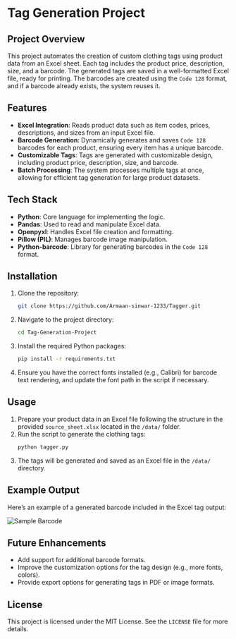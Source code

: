 # Tag Generation Project

## Project Overview

This project automates the creation of custom clothing tags using product data from an Excel sheet. Each tag includes the product price, description, size, and a barcode. The generated tags are saved in a well-formatted Excel file, ready for printing. The barcodes are created using the `Code 128` format, and if a barcode already exists, the system reuses it.

## Features
- **Excel Integration**: Reads product data such as item codes, prices, descriptions, and sizes from an input Excel file.
- **Barcode Generation**: Dynamically generates and saves `Code 128` barcodes for each product, ensuring every item has a unique barcode.
- **Customizable Tags**: Tags are generated with customizable design, including product price, description, size, and barcode.
- **Batch Processing**: The system processes multiple tags at once, allowing for efficient tag generation for large product datasets.

## Tech Stack
- **Python**: Core language for implementing the logic.
- **Pandas**: Used to read and manipulate Excel data.
- **Openpyxl**: Handles Excel file creation and formatting.
- **Pillow (PIL)**: Manages barcode image manipulation.
- **Python-barcode**: Library for generating barcodes in the `Code 128` format.

## Installation

1. Clone the repository:
    ```bash
    git clone https://github.com/Armaan-sinwar-1233/Tagger.git
    ```

2. Navigate to the project directory:
    ```bash
    cd Tag-Generation-Project
    ```

3. Install the required Python packages:
    ```bash
    pip install -r requirements.txt
    ```

4. Ensure you have the correct fonts installed (e.g., Calibri) for barcode text rendering, and update the font path in the script if necessary.

## Usage

1. Prepare your product data in an Excel file following the structure in the provided `source_sheet.xlsx` located in the `/data/` folder.
2. Run the script to generate the clothing tags:
    ```bash
    python tagger.py
    ```
3. The tags will be generated and saved as an Excel file in the `/data/` directory.

## Example Output

Here’s an example of a generated barcode included in the Excel tag output:

![Sample Barcode](./images/barcode_example.png)

## Future Enhancements
- Add support for additional barcode formats.
- Improve the customization options for the tag design (e.g., more fonts, colors).
- Provide export options for generating tags in PDF or image formats.

## License

This project is licensed under the MIT License. See the `LICENSE` file for more details.
